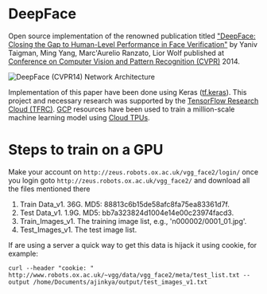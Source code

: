 # DeepFace

Open source implementation of the renowned publication titled ["DeepFace: Closing the Gap to Human-Level Performance in Face Verification"](https://research.fb.com/publications/deepface-closing-the-gap-to-human-level-performance-in-face-verification/) by Yaniv Taigman, Ming Yang, Marc'Aurelio Ranzato, Lior Wolf published at [Conference on Computer Vision and Pattern Recognition (CVPR)](http://openaccess.thecvf.com/menu.py) 2014.

![DeepFace (CVPR14) Network Architecture](https://storage.googleapis.com/swgghosh/deep-face-architecture.png)

Implementation of this paper have been done using Keras ([tf.keras](https://www.tensorflow.org/guide/keras)). This project and necessary research was supported by the [TensorFlow Research Cloud (TFRC)](https://www.tensorflow.org/tfrc). [GCP](https://cloud.google.com) resources have been used to train a million-scale machine learning model using [Cloud TPUs](https://cloud.google.com/tpu/).


# Steps to train on a GPU
Make your account on ```http://zeus.robots.ox.ac.uk/vgg_face2/login/``` once you login goto ```http://zeus.robots.ox.ac.uk/vgg_face2/``` and download all the files mentioned there 

1. Train Data_v1. 	36G. MD5: 88813c6b15de58afc8fa75ea83361d7f.
2. Test Data_v1. 	1.9G. MD5: bb7a323824d1004e14e00c23974facd3.
3. Train_Images_v1. 	The training image list, e.g., 'n000002/0001_01.jpg'.
4. Test_Images_v1. 	The test image list.

If are using a server a quick way to get this data is hijack it using cookie, for example:
```
curl --header "cookie: " http://www.robots.ox.ac.uk/~vgg/data/vgg_face2/meta/test_list.txt --output /home/Documents/ajinkya/output/test_images_v1.txt
```

